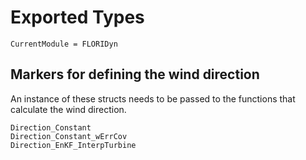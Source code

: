 # Exported Types

```@meta
CurrentModule = FLORIDyn
```

## Markers for defining the wind direction
An instance of these structs needs to be passed to the functions that calculate the wind direction.

```@docs
Direction_Constant
Direction_Constant_wErrCov
Direction_EnKF_InterpTurbine
```